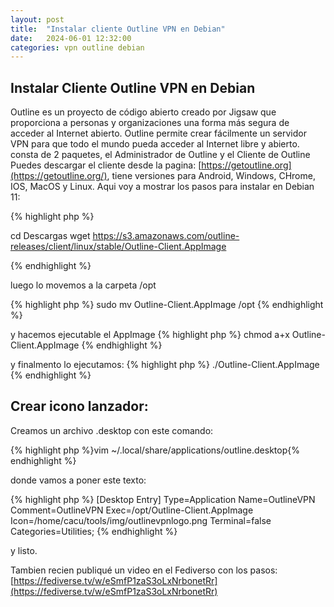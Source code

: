 ```yaml
---
layout: post
title:  "Instalar cliente Outline VPN en Debian"
date:   2024-06-01 12:32:00
categories: vpn outline debian
---
```


## Instalar Cliente Outline VPN en Debian

Outline es un proyecto de código abierto creado por Jigsaw que proporciona a personas y organizaciones una forma más segura de acceder al Internet abierto. 
Outline permite crear fácilmente un servidor VPN para que todo el mundo pueda acceder al Internet libre y abierto.
consta de 2 paquetes, el Administrador de Outline y el Cliente de Outline
Puedes descargar el cliente desde la pagina: [https://getoutline.org](https://getoutline.org/), tiene versiones para Android, Windows, CHrome, IOS, MacOS y Linux.
Aqui voy a mostrar los pasos para instalar en Debian 11:

{% highlight php %}

cd Descargas
wget https://s3.amazonaws.com/outline-releases/client/linux/stable/Outline-Client.AppImage

{% endhighlight %}

luego lo movemos a la carpeta /opt

{% highlight php %}
sudo mv Outline-Client.AppImage /opt
{% endhighlight %}

y hacemos ejecutable el AppImage
{% highlight php %}
chmod a+x Outline-Client.AppImage
{% endhighlight %}

y finalmento lo ejecutamos:
{% highlight php %}
./Outline-Client.AppImage
{% endhighlight %}

## Crear icono lanzador:

Creamos un archivo .desktop con este comando:

{% highlight php %}vim ~/.local/share/applications/outline.desktop{% endhighlight %} 

donde vamos a poner este texto:

{% highlight php %}
[Desktop Entry]
Type=Application
Name=OutlineVPN
Comment=OutlineVPN
Exec=/opt/Outline-Client.AppImage
Icon=/home/cacu/tools/img/outlinevpnlogo.png
Terminal=false
Categories=Utilities;
{% endhighlight %} 

y listo.

Tambien recien publiqué un video en el Fediverso con los pasos: [https://fediverse.tv/w/eSmfP1zaS3oLxNrbonetRr](https://fediverse.tv/w/eSmfP1zaS3oLxNrbonetRr)
